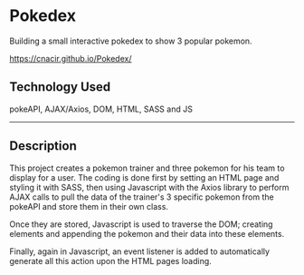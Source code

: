 # Pokedex
Building a small interactive pokedex to show 3 popular pokemon.

https://cnacir.github.io/Pokedex/

<h2>Technology Used</h2>
pokeAPI, AJAX/Axios, DOM, HTML, SASS and JS
<hr>

<h2>Description</h2>

This project creates a pokemon trainer and three pokemon for his team to display for a user. The coding is done first by setting an HTML page and styling it with SASS, then using Javascript with the Axios library to perform AJAX calls to pull the data of the trainer's 3 specific pokemon from the pokeAPI and store them in their own class.

Once they are stored, Javascript is used to traverse the DOM; creating elements and appending the pokemon and their data into these elements.

Finally, again in Javascript, an event listener is added to automatically generate all this action upon the HTML pages loading.
